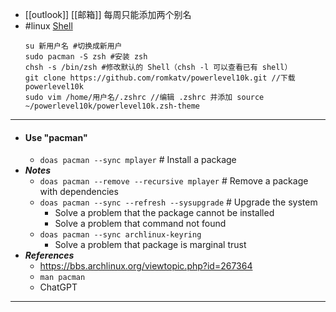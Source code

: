 - [[outlook]] [[邮箱]] 每周只能添加两个别名
- #linux [Shell](https://blog.51cto.com/u_6364219/4920283)
  ```
  su 新用户名 #切换成新用户
  sudo pacman -S zsh #安装 zsh
  chsh -s /bin/zsh #修改默认的 Shell（chsh -l 可以查看已有 shell）
  git clone https://github.com/romkatv/powerlevel10k.git //下载 powerlevel10k
  sudo vim /home/用户名/.zshrc //编辑 .zshrc 并添加 source ~/powerlevel10k/powerlevel10k.zsh-theme
  ```
- ---
- #### Use "pacman"
    - `doas pacman --sync mplayer` # Install a package
- ***Notes***
    - `doas pacman --remove --recursive mplayer` # Remove a package with dependencies
    - `doas pacman --sync --refresh --sysupgrade` # Upgrade the system
        - Solve a problem that the package cannot be installed
        - Solve a problem that command not found
    - `doas pacman --sync archlinux-keyring`
        - Solve a problem that package is marginal trust
- ***References***
    - https://bbs.archlinux.org/viewtopic.php?id=267364
    - `man pacman`
    - ChatGPT
- ---
